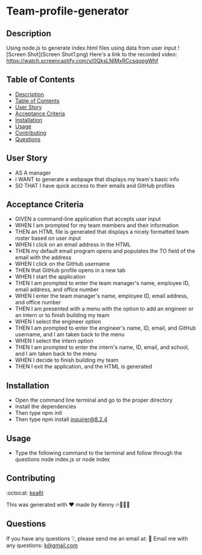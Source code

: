 # Team-profile-generator

## Description
Using node.js to generate index.html files using data from user input
![Screen Shot](Screen Shot1.png)
Here's a link to the recorded video: https://watch.screencastify.com/v/0QksLNlMxRCcsqopgWhf

## Table of Contents
  - [Description](#description)
  - [Table of Contents](#table-of-contents)
  - [User Story](#user-story)
  - [Acceptance Criteria](#acceptance-criteria)
  - [Installation](#installation)
  - [Usage](#usage)
  - [Contributing](#contributing)
  - [Questions](#questions)

## User Story
* AS A manager
* I WANT to generate a webpage that displays my team's basic info
* SO THAT I have quick access to their emails and GitHub profiles
## Acceptance Criteria
* GIVEN a command-line application that accepts user input
* WHEN I am prompted for my team members and their information
* THEN an HTML file is generated that displays a nicely formatted team roster based on user input
* WHEN I click on an email address in the HTML
* THEN my default email program opens and populates the TO field of the email with the address
* WHEN I click on the GitHub username
* THEN that GitHub profile opens in a new tab
* WHEN I start the application
* THEN I am prompted to enter the team manager's name, employee ID, email address, and office number
* WHEN I enter the team manager's name, employee ID, email address, and office number
* THEN I am presented with a menu with the option to add an engineer or an intern or to finish building my team
* WHEN I select the engineer option
* THEN I am prompted to enter the engineer's name, ID, email, and GitHub username, and I am taken back to the menu
* WHEN I select the intern option
* THEN I am prompted to enter the intern's name, ID, email, and school, and I am taken back to the menu
* WHEN I decide to finish building my team
* THEN I exit the application, and the HTML is generated

## Installation
* Open the command line terminal and go to the proper directory
* Install the dependencies
* Then type npm init
* Then type npm install inquirer@8.2.4

## Usage
* Type the following command to the terminal and follow through the questions
node index.js or node index

## Contributing
:octocat: [kea6t](https://github.com/kea6t)

This was generated with ❤️ made by Kenny 🔥🌌🌳🦝

## Questions
If you have any questions :grey_question:, please send me an email at: :e-mail: Email me with any questions: k@gmail.com
